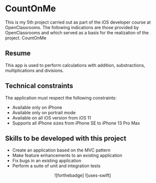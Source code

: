 # CountOnMe
This is my 5th project carried out as part of the iOS developer course at OpenClassrooms. The following indications are those provided by OpenClassrooms and which served as a basis for the realization of the project.
CountOnMe

## Resume

This app is used to perform calculations with addition, substractions, multiplications and divisions.

## Technical constraints

The application must respect the following constraints:

- Available only on iPhone
- Available only on portrait mode
- Available on all iOS version from iOS 11
- Supports all iPhone sizes from iPhone SE to iPhone 13 Pro Max

## Skills to be developed with this project

- Create an application based on the MVC pattern
- Make feature enhancements to an existing application
- Fix bugs in an existing application
- Perform a suite of unit and integration tests

<p align="center">
![forthebadge]
![uses-swift]
</p>
